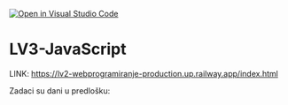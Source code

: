 [![Open in Visual Studio Code](https://classroom.github.com/assets/open-in-vscode-2e0aaae1b6195c2367325f4f02e2d04e9abb55f0b24a779b69b11b9e10269abc.svg)](https://classroom.github.com/online_ide?assignment_repo_id=19348414&assignment_repo_type=AssignmentRepo)
# LV3-JavaScript

LINK:  https://lv2-webprogramiranje-production.up.railway.app/index.html

Zadaci su dani u predlošku:
